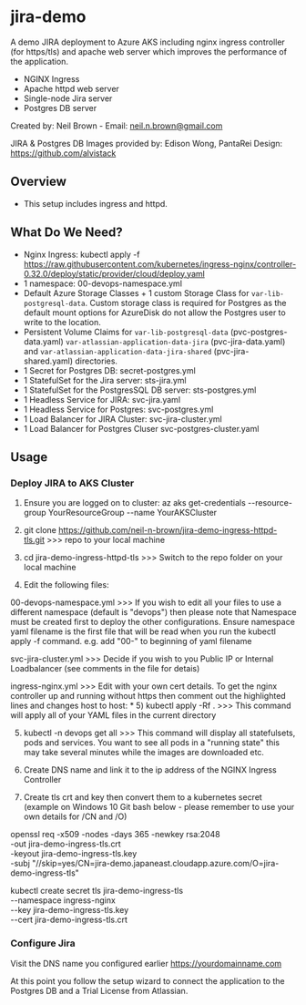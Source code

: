 # jira-demo

A demo JIRA deployment to Azure AKS including nginx ingress controller (for https/tls) and apache web server which improves the performance of the application.

- NGINX Ingress 
- Apache httpd web server
- Single-node Jira server 
- Postgres DB server

Created by: Neil Brown - Email:  neil.n.brown@gmail.com

JIRA & Postgres DB Images provided by: Edison Wong, PantaRei Design: https://github.com/alvistack

## Overview

- This setup includes ingress and httpd.

## What Do We Need?

- Nginx Ingress:  kubectl apply -f https://raw.githubusercontent.com/kubernetes/ingress-nginx/controller-0.32.0/deploy/static/provider/cloud/deploy.yaml
- 1 namespace:  00-devops-namespace.yml
- Default Azure Storage Classes + 1 custom Storage Class for `var-lib-postgresql-data`. Custom storage class is required for Postgres as the default mount options for AzureDisk do not allow the Postgres user to write to the location.
- Persistent Volume Claims for `var-lib-postgresql-data` (pvc-postgres-data.yaml) `var-atlassian-application-data-jira` (pvc-jira-data.yaml) and `var-atlassian-application-data-jira-shared` (pvc-jira-shared.yaml) directories.
- 1 Secret for Postgres DB: secret-postgres.yml
- 1 StatefulSet for the Jira server: sts-jira.yml
- 1 StatefulSet for the PostgresSQL DB server: sts-postgres.yml
- 1 Headless Service for JIRA: svc-jira.yaml
- 1 Headless Service for Postgres: svc-postgres.yml
- 1 Load Balancer for JIRA Cluster:  svc-jira-cluster.yml
- 1 Load Balancer for Postgres Cluser svc-postgres-cluster.yaml


## Usage


### Deploy JIRA to AKS Cluster

1) Ensure you are logged on to cluster:  az aks get-credentials --resource-group YourResourceGroup --name YourAKSCluster

2) git clone https://github.com/neil-n-brown/jira-demo-ingress-httpd-tls.git >>> repo to your local machine

3) cd jira-demo-ingress-httpd-tls  >>> Switch to the repo folder on your local machine

4) Edit the following files:

00-devops-namespace.yml >>> If you wish to edit all your files to use a different namespace (default is "devops") then please note that Namespace must be created first to deploy the other configurations. Ensure namespace yaml filename is the first file that will be read when you run the kubectl apply -f command. e.g. add "00-" to beginning of yaml filename

svc-jira-cluster.yml >>> Decide if you wish to you Public IP or Internal Loadbalancer (see comments in the file for detais)

ingress-nginx.yml >>> Edit with your own cert details. To get the nginx controller up and running without https then comment out the highlighted lines and changes host to host: *
5) kubectl apply -Rf . >>> This command will apply all of your YAML files in the current directory

5) kubectl -n devops get all  >>> This command will display all statefulsets, pods and services. You want to see all pods in a "running state" this may take several minutes while the images are downloaded etc.

6) Create DNS name and link it to the ip address of the NGINX Ingress Controller

7) Create tls crt and key then convert them to a kubernetes secret (example on Windows 10 Git bash below - please remember to use your own details for /CN and /O)

openssl req -x509 -nodes -days 365 -newkey rsa:2048 \
    -out jira-demo-ingress-tls.crt \
    -keyout jira-demo-ingress-tls.key \
    -subj "//skip=yes/CN=jira-demo.japaneast.cloudapp.azure.com/O=jira-demo-ingress-tls"

kubectl create secret tls jira-demo-ingress-tls \
    --namespace ingress-nginx \
    --key jira-demo-ingress-tls.key \
    --cert jira-demo-ingress-tls.crt    


### Configure Jira

Visit the DNS name you configured earlier https://yourdomainname.com 

At this point you follow the setup wizard to connect the application to the Postgres DB and a Trial License from Atlassian.
